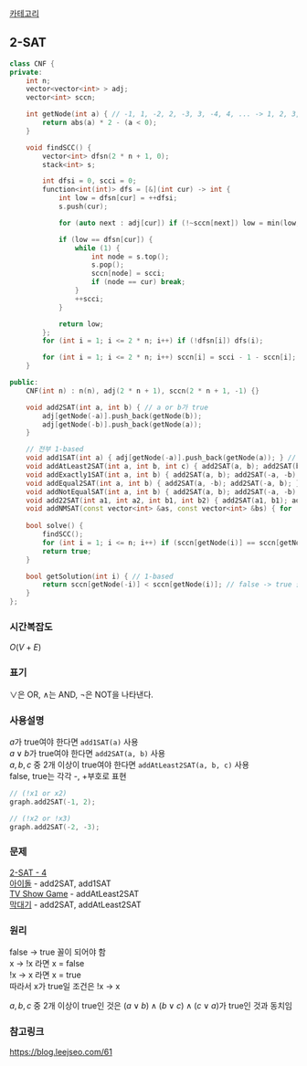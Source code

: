 [카테고리](/README.md)
## 2-SAT
```cpp
class CNF {
private:
    int n;
    vector<vector<int> > adj;
    vector<int> sccn;

    int getNode(int a) { // -1, 1, -2, 2, -3, 3, -4, 4, ... -> 1, 2, 3, 4, 5, 6, 7, 8, ...
        return abs(a) * 2 - (a < 0);
    }

    void findSCC() {
        vector<int> dfsn(2 * n + 1, 0);
        stack<int> s;

        int dfsi = 0, scci = 0;
        function<int(int)> dfs = [&](int cur) -> int {
            int low = dfsn[cur] = ++dfsi;
            s.push(cur);

            for (auto next : adj[cur]) if (!~sccn[next]) low = min(low, dfsn[next] ? dfsn[next] : dfs(next));

            if (low == dfsn[cur]) {
                while (1) {
                    int node = s.top();
                    s.pop();
                    sccn[node] = scci;
                    if (node == cur) break;
                }
                ++scci;
            }

            return low;
        };
        for (int i = 1; i <= 2 * n; i++) if (!dfsn[i]) dfs(i);

        for (int i = 1; i <= 2 * n; i++) sccn[i] = scci - 1 - sccn[i];
    }

public:
    CNF(int n) : n(n), adj(2 * n + 1), sccn(2 * n + 1, -1) {}

    void add2SAT(int a, int b) { // a or b가 true
        adj[getNode(-a)].push_back(getNode(b));
        adj[getNode(-b)].push_back(getNode(a));
    }

    // 전부 1-based
    void add1SAT(int a) { adj[getNode(-a)].push_back(getNode(a)); } // a가 true
    void addAtLeast2SAT(int a, int b, int c) { add2SAT(a, b); add2SAT(b, c); add2SAT(c, a); } // a, b, c 중 2개 이상이 true
    void addExactly1SAT(int a, int b) { add2SAT(a, b); add2SAT(-a, -b); } // a, b 중 정확히 하나만 true
    void addEqual2SAT(int a, int b) { add2SAT(a, -b); add2SAT(-a, b); } // a == b 가 true
    void addNotEqualSAT(int a, int b) { add2SAT(a, b); add2SAT(-a, -b); } // a != b 가 true
    void add22SAT(int a1, int a2, int b1, int b2) { add2SAT(a1, b1); add2SAT(a1, b2); add2SAT(a2, b1); add2SAT(a2, b2); } // (a1 and a2) or (b1 and b2)가 true
    void addNMSAT(const vector<int> &as, const vector<int> &bs) { for (auto &a : as) for (auto &b : bs) add2SAT(a, b); } // (a1 and a2 and ... and aN) or (b1 and b2 and ... and bM)가 true
    
    bool solve() {
        findSCC();
        for (int i = 1; i <= n; i++) if (sccn[getNode(i)] == sccn[getNode(-i)]) return false;
        return true;
    }

    bool getSolution(int i) { // 1-based
        return sccn[getNode(-i)] < sccn[getNode(i)]; // false -> true 꼴이 되어야 하므로 x가 true라면 !x -> x 
    }
};
```
### 시간복잡도 
$O(V + E)$   

### 표기
$\lor$은 OR, $\land$는 AND, $\lnot$은 NOT을 나타낸다.

### 사용설명
$a$가 true여야 한다면 `add1SAT(a)` 사용   
$a \lor b$가 true여야 한다면 `add2SAT(a, b)` 사용   
$a, b, c$ 중 2개 이상이 true여야 한다면 `addAtLeast2SAT(a, b, c)` 사용   
false, true는 각각 -, +부호로 표현   
```cpp
// (!x1 or x2) 
graph.add2SAT(-1, 2);

// (!x2 or !x3)
graph.add2SAT(-2, -3);
```
### 문제
[2-SAT - 4](https://www.acmicpc.net/problem/11281)   
[아이돌](https://www.acmicpc.net/problem/3648) - add2SAT, add1SAT    
[TV Show Game](https://www.acmicpc.net/problem/16367) - addAtLeast2SAT   
[막대기](https://www.acmicpc.net/problem/2519) - add2SAT, addAtLeast2SAT   

### 원리
false -> true 꼴이 되어야 함   
x -> !x 라면 x = false   
!x -> x 라면 x = true   
따라서 x가 true일 조건은 !x -> x   

$a, b, c$ 중 2개 이상이 true인 것은 $(a \lor b) \land (b \lor c) \land (c \lor a)$가 true인 것과 동치임   

### 참고링크
https://blog.leejseo.com/61   